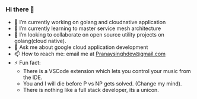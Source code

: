 ### Hi there 👋


- 🔭 I’m currently working on golang and cloudnative application
- 🌱 I’m currently learning to master service mesh architecture
- 👯 I’m looking to collaborate on open source utility projects on golang(cloud native).
- 💬 Ask me about google cloud application development
- 📫 How to reach me: email me at Pranaysinghdev@gmail.com
- ⚡ Fun fact: 
    * There is a VSCode extension which lets you control your music from the IDE.
    * You and I will die before P vs NP gets solved. (Change my mind).
    * There is nothing like a full stack developer, its a unicon.

